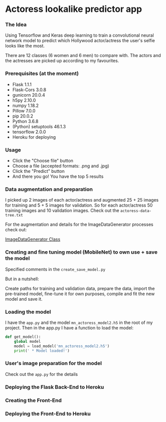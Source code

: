 # Actoress lookalike predictor app

### The Idea

Using Tensorflow and Keras deep learning to train a convolutional neural network model to predict
which Hollywood actor/actress the user's selfie looks like the most.

There are 12 classes (6 women and 6 men) to compare with. The actors and the actresses are picked up
according to my favourites.

### Prerequisites (at the moment)

- Flask 1.1.1
- Flask-Cors 3.0.8
- gunicorn 20.0.4
- h5py 2.10.0
- numpy 1.18.2
- Pillow 7.0.0
- pip 20.0.2
- Python 3.6.8
- (Python) setuptools 46.1.3
- tensorflow 2.0.0
- Heroku for deploying

### Usage

- Click the "Choose file" button
- Choose a file (accepted formats: .png and .jpg)
- Click the "Predict" button
- And there you go! You have the top 5 results

### Data augmentation and preparation

I picked up 2 images of each actor/actress and augmented 25 + 25 images
for training and 5 + 5 images for validation. So for each actor/actress 50 training images and 10 validation images. Check out the `actoress-data-tree.txt`

For the augmentation and details for the ImageDataGenerator processes check out:

[ImageDataGenerator Class](https://keras.io/api/preprocessing/image/)

### Creating and fine tuning model (MobileNet) to own use + save the model

Specified comments in the `create_save_model.py`

But in a nutshell:

Create paths for training and validation data, prepare the data, import the pre-trained model, fine-tune it for own purposes, compile and fit the
new model and save it.

### Loading the model

I have the `app.py` and the model `mn_actoress_model2.h5` in the root of my project.
Then in the app.py I have a function to load the model:

```python
def get_model():
    global model
    model = load_model('mn_actoress_model2.h5')
    print(' * Model loaded!')
```

### User's image preparation for the model

Check out the `app.py` for the details

### Deploying the Flask Back-End to Heroku



### Creating the Front-End



### Deploying the Front-End to Heroku